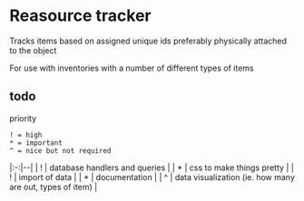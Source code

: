 Reasource tracker
=================

Tracks items based on assigned unique ids preferably physically attached to the object

For use with inventories with a number of different types of items

todo
----

priority

```
! = high
* = important
^ = nice but not required
```

|:-:|--|
| ! | database handlers and queries |
| * | css to make things pretty |
| ! | import of data |
| * | documentation |
| ^ | data visualization (ie. how many are out, types of item) |